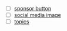 * [ ] [sponsor button](https://docs.github.com/en/repositories/managing-your-repositorys-settings-and-features/customizing-your-repository/displaying-a-sponsor-button-in-your-repository)
* [ ] [social media image](https://docs.github.com/en/repositories/managing-your-repositorys-settings-and-features/customizing-your-repository/customizing-your-repositorys-social-media-preview)
* [ ] [topics](https://docs.github.com/en/repositories/managing-your-repositorys-settings-and-features/customizing-your-repository/classifying-your-repository-with-topics)
